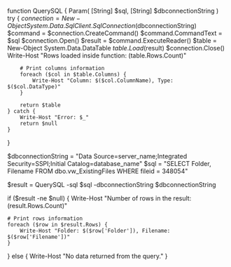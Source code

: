 function QuerySQL {
    Param(
        [String] $sql,
        [String] $dbconnectionString
    )
    try {
        $connection = New-Object System.Data.SqlClient.SqlConnection($dbconnectionString)
        $command = $connection.CreateCommand()
        $command.CommandText = $sql
        $connection.Open()
        $result = $command.ExecuteReader()
        $table = New-Object System.Data.DataTable
        $table.Load($result)
        $connection.Close()
        Write-Host "Rows loaded inside function: $($table.Rows.Count)"
        
        # Print columns information
        foreach ($col in $table.Columns) {
            Write-Host "Column: $($col.ColumnName), Type: $($col.DataType)"
        }
        
        return $table
    } catch {
        Write-Host "Error: $_"
        return $null
    }
}

$dbconnectionString = "Data Source=server_name;Integrated Security=SSPI;Initial Catalog=database_name"
$sql = "SELECT Folder, Filename FROM dbo.vw_ExistingFiles WHERE fileid = 348054"

$result = QuerySQL -sql $sql -dbconnectionString $dbconnectionString

if ($result -ne $null) {
    Write-Host "Number of rows in the result: $($result.Rows.Count)"
    
    # Print rows information
    foreach ($row in $result.Rows) {
        Write-Host "Folder: $($row['Folder']), Filename: $($row['Filename'])"
    }
} else {
    Write-Host "No data returned from the query."
}
